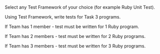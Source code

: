 Select any Test Framework of your choice (for example Ruby Unit Test).

Using Test Framework, write tests for Task 3 programs.

If Team has 1 member - test must be written for 1 Ruby program.

If Team has 2 members - test must be written for 2 Ruby programs.

If Team has 3 members - test must be written for 3 Ruby programs.